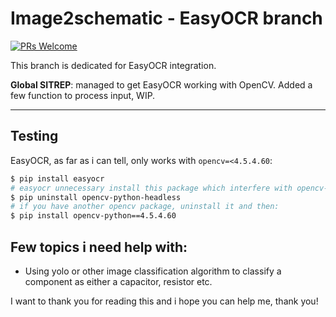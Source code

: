 # Image2schematic - EasyOCR branch

[![PRs Welcome](https://img.shields.io/badge/PRs-welcome-brightgreen.svg?style=flat-square)](https://makeapullrequest.com) 

This branch is dedicated for EasyOCR integration.

**Global SITREP**: managed to get EasyOCR working with OpenCV. Added a few function to process input, WIP.

---------------------------------------------------


## Testing


EasyOCR, as far as i can tell, only works with `opencv=<4.5.4.60`:

```bash
$ pip install easyocr
# easyocr unnecessary install this package which interfere with opencv-python:
$ pip uninstall opencv-python-headless
# if you have another opencv package, uninstall it and then:
$ pip install opencv-python==4.5.4.60
```

## Few topics i need help with:

- Using yolo or other image classification algorithm to classify a component as either a capacitor, resistor etc.

I want to thank you for reading this and i hope you can help me, thank you!


